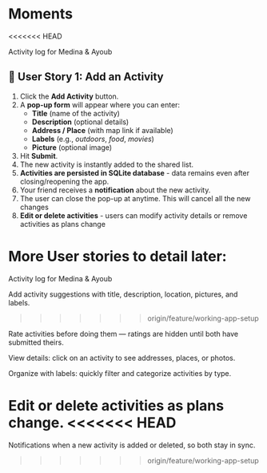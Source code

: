# Moments
<<<<<<< HEAD

Activity log for Medina &amp; Ayoub

## 📖 User Story 1: Add an Activity

1. Click the **Add Activity** button.
2. A **pop-up form** will appear where you can enter:
   - **Title** (name of the activity)
   - **Description** (optional details)
   - **Address / Place** (with map link if available)
   - **Labels** (e.g., _outdoors_, _food_, _movies_)
   - **Picture** (optional image)
3. Hit **Submit**.
4. The new activity is instantly added to the shared list.
5. **Activities are persisted in SQLite database** - data remains even after closing/reopening the app.
6. Your friend receives a **notification** about the new activity.
7. The user can close the pop-up at anytime. This will cancel all the new changes
8. **Edit or delete activities** - users can modify activity details or remove activities as plans change

More User stories to detail later:
=======
Activity log for Medina &amp; Ayoub

Add activity suggestions with title, description, location, pictures, and labels.
>>>>>>> origin/feature/working-app-setup

Rate activities before doing them — ratings are hidden until both have submitted theirs.

View details: click on an activity to see addresses, places, or photos.

Organize with labels: quickly filter and categorize activities by type.

Edit or delete activities as plans change.
<<<<<<< HEAD
=======

Notifications when a new activity is added or deleted, so both stay in sync.
>>>>>>> origin/feature/working-app-setup
